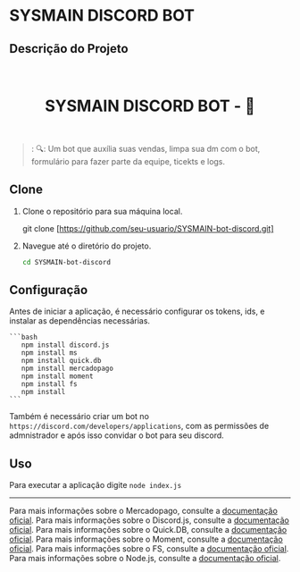 # SYSMAIN DISCORD BOT



## Descrição do Projeto


<br /> 
  <h1 align="center"> SYSMAIN DISCORD BOT - 📱 </h1>
<br>

>: 🔍: Um bot que auxília suas vendas, limpa sua dm com o bot, formulário para fazer parte da equipe, ticekts e logs.
> <br>



## Clone


1. Clone o repositório para sua máquina local.
   
    git clone [https://github.com/seu-usuario/SYSMAIN-bot-discord.git]
  


2. Navegue até o diretório do projeto.
    ```bash
    cd SYSMAIN-bot-discord
    ```


## Configuração


Antes de iniciar a aplicação, é necessário configurar os tokens, ids, e instalar as dependências necessárias.

    ```bash
       npm install discord.js
       npm install ms
       npm install quick.db
       npm install mercadopago
       npm install moment
       npm install fs
       npm install
    ```

Também é necessário criar um bot no ``https://discord.com/developers/applications``, com as permissões de admnistrador e após isso convidar o bot para seu discord.


## Uso
    
Para executar a aplicação digite ``node index.js`` 

---

Para mais informações sobre o Mercadopago, consulte a [documentação oficial](https://www.mercadopago.com.br/developers/pt/docs/checkout-api/landing).
Para mais informações sobre o Discord.js, consulte a [documentação oficial](https://old.discordjs.dev/#/docs/discord.js/main/general/welcome).
Para mais informações sobre o Quick.DB, consulte a [documentação oficial](https://www.npmjs.com/package/quick.db).
Para mais informações sobre o Moment, consulte a [documentação oficial](https://momentjs.com/).
Para mais informações sobre o FS, consulte a [documentação oficial](https://nodejs.reativa.dev/0046-node-module-fs/index).
Para mais informações sobre o Node.js, consulte a [documentação oficial](https://nodejs.org/en/docs).

